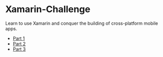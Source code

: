 # Xamarin-Challenge
Learn to use Xamarin and conquer the building of cross-platform mobile apps.

* [Part 1](https://nuitsjp.github.io/Xamarin-Challenge/Part1/Xamarin%20Challenge%20Part%201.html)  
* [Part 2](https://nuitsjp.github.io/Xamarin-Challenge/Part2/Xamarin%20Challenge%20Part%202.html)  
* [Part 3](https://nuitsjp.github.io/Xamarin-Challenge/Part3/Xamarin%20Challenge%20Part%203.html)
